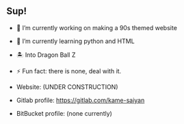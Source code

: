 ## Sup!

- 🔭 I’m currently working on making a 90s themed website
- 🌱 I’m currently learning python and HTML
- 🏝️ Into Dragon Ball Z
- ⚡ Fun fact: there is none, deal with it.

- Website: (UNDER CONSTRUCTION)
- Gitlab profile: https://gitlab.com/kame-saiyan
- BitBucket profile: (none currently)
  
